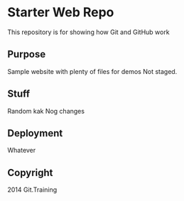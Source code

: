 # Starter Web Repo

This repository is for showing how Git and GitHub work

## Purpose

Sample website with plenty of files for demos
Not staged.

## Stuff

Random kak
Nog changes

## Deployment

Whatever

## Copyright

2014 Git.Training